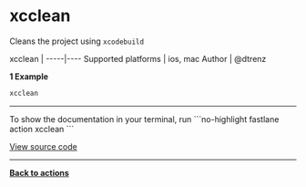 # xcclean


Cleans the project using `xcodebuild`







xcclean |
-----|----
Supported platforms | ios, mac
Author | @dtrenz



**1 Example**

```ruby
xcclean
```





<hr />
To show the documentation in your terminal, run
```no-highlight
fastlane action xcclean
```

<a href="https://github.com/fastlane/fastlane/blob/master/fastlane/lib/fastlane/actions/xcclean.rb" target="_blank">View source code</a>

<hr />

<a href="/actions"><b>Back to actions</b></a>
